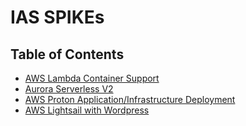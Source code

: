 # IAS SPIKEs

## Table of Contents

- [AWS Lambda Container Support](lambda-container-support/)
- [Aurora Serverless V2](aurora-serverless-v2/)
- [AWS Proton Application/Infrastructure Deployment](Proton/)
- [AWS Lightsail with Wordpress](lightsail-wordpress/)
